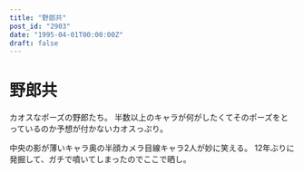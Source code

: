 ```yaml
---
title: "野郎共"
post_id: "2903"
date: "1995-04-01T00:00:00Z"
draft: false
---
```


# 野郎共

カオスなポーズの野郎たち。
半数以上のキャラが何がしたくてそのポーズをとっているのか予想が付かないカオスっぷり。

中央の影が薄いキャラ奥の半顔カメラ目線キャラ2人が妙に笑える。
12年ぶりに発掘して、ガチで噴いてしまったのでここで晒し。
